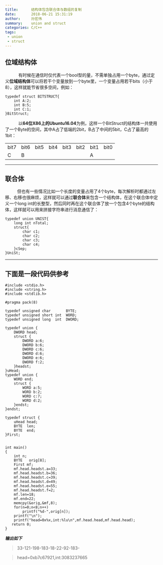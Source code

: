 ```yaml
---
title:      结构体包含联合体与数组的复制
date:       2018-06-21 15:31:19
author:     孙宏伟
summary:    union and struct
categories: C/C++
tags:
 - union
 - struct
---
```


## 位域结构体

&ensp; &ensp; &ensp; &ensp; 有时候在通信时仅代表一个bool型的量，不需单独占用一个byte，通过定义**位域结构体**可以将若干个变量放到一个byte里，一个变量占用若干bits（小于8），这样就能节省很多空间，例如：

```
typedef struct BITSTRUCT{
    int A:2;
    int B:5;
    int C:1;
}BitStruct;
```
&ensp; &ensp; &ensp; &ensp; 以**64位X86上的Ubuntu16.04**为例，这样一个BitStruct的结构体一共使用了一个Byte的空间，其中A占了低端的2bit，B占了中间的5bit，C占了最高的1bit：
<table>
    <tr>
        <td>bit7</td> 
        <td>bit6</td> 
        <td>bit5</td> 
        <td>bit4</td> 
        <td>bit3</td> 
        <td>bit2</td> 
        <td>bit1</td> 
        <td>bit0</td>  
   </tr>
    <tr>
        <td colspan="1">C</td>
        <td colspan="5">B</td>    
        <td colspan="2">A</td>    
    </tr>
</table>

---

## 联合体

 &ensp; &ensp;&ensp; &ensp;  但也有一些情况比如一个长度的变量占用了4个byte，每次解析时都通过左移、右移也很麻烦，这样就可以通过**联合体**来包含一个结构体，在这个联合体中定义一个long int的长整型，然后同时再在这个联合体了放一个包含4个byte的结构体，这样就可以用来拼接字符串进行消息通信了：
     
```
typedef union UNIST{
    long int nTotal;
    struct{
        char c1;
        char c2;
        char c3;
        char c4;
    }cSep;
}UniSt;
```
---


## 下面是一段代码供参考

```
#include <stdio.h>
#include <string.h>
#include <stdlib.h>

#pragma pack(8)

typedef unsigned char       BYTE;
typedef unsigned short int  WORD;
typedef unsigned long  int  DWORD;

typedef union {
    DWORD head;
    struct {
        DWORD a:6;
        DWORD b:6;
        DWORD c:6;
        DWORD d:6;
        DWORD e:6;
        DWORD f:2;
    }headst;
}uHead;
typedef union {
    WORD end;
    struct {
        WORD a:5;
        WORD b:2;
        WORD c:7;
        WORD d:2;
    }endst;
}endst;

typedef struct {
    uHead head;
    BYTE  len;
    BYTE  end;
}First;


int main()
{
    int n;
    BYTE   orig[8];
    First mf;
    mf.head.headst.a=33;
    mf.head.headst.b=36;
    mf.head.headst.c=39;
    mf.head.headst.d=49;
    mf.head.headst.e=55;
    mf.head.headst.f=2;
    mf.len=18;
    mf.end=22;
    memcpy(&orig,&mf,8);
    for(n=0;n<8;n++)
        printf("%d-",orig[n]);
    printf("\n");
    printf("head=0x%x,int:%lu\n",mf.head.head,mf.head.head);
   return 0;
}
```


***输出如下***
> 33-121-198-183-18-22-92-183-

> head=0xb7c67921,int:3083237665


